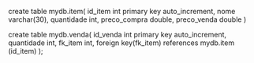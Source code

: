 create table mydb.item(
	id_item int primary key auto_increment,
	nome varchar(30),
    quantidade int,
    preco_compra double,
    preco_venda double
)

create table mydb.venda(
	id_venda int primary key auto_increment,
	quantidade int,
	fk_item int,
    foreign key(fk_item) references mydb.item (id_item)
);
  